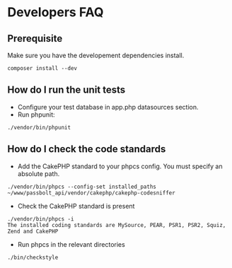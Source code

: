# Developers FAQ
## Prerequisite
Make sure you have the developement dependencies install.
```
composer install --dev
```

## How do I run the unit tests
- Configure your test database in app.php datasources section.
- Run phpunit:
```
./vendor/bin/phpunit
```

## How do I check the code standards
- Add the CakePHP standard to your phpcs config. You must specify an absolute path.
```
./vendor/bin/phpcs --config-set installed_paths ~/www/passbolt_api/vendor/cakephp/cakephp-codesniffer
```
- Check the CakePHP standard is present
```
./vendor/bin/phpcs -i
The installed coding standards are MySource, PEAR, PSR1, PSR2, Squiz, Zend and CakePHP
```
- Run phpcs in the relevant directories
```
./bin/checkstyle
```
